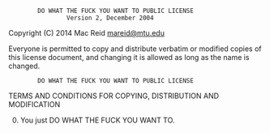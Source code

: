             DO WHAT THE FUCK YOU WANT TO PUBLIC LICENSE
                    Version 2, December 2004

 Copyright (C) 2014 Mac Reid <mareid@mtu.edu>

 Everyone is permitted to copy and distribute verbatim or modified
 copies of this license document, and changing it is allowed as long
 as the name is changed.

            DO WHAT THE FUCK YOU WANT TO PUBLIC LICENSE
   TERMS AND CONDITIONS FOR COPYING, DISTRIBUTION AND MODIFICATION

  0. You just DO WHAT THE FUCK YOU WANT TO.

